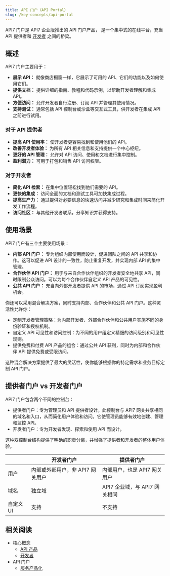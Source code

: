 ```yaml
---
title: API 门户（API Portal）
slug: /key-concepts/api-portal
---
```


API7 门户是 API7 企业版推出的 API 门户产品， 是一个集中式的在线平台，充当 API 提供者和 [开发者](./developers.md) 之间的桥梁。

## 概述

API7 门户主要用于：

* **展示 API：** 就像商店橱窗一样，它展示了可用的 API、它们的功能以及如何使用它们。
* **提供文档：** 提供详细的指南、教程和代码示例，以帮助开发者理解和集成 API。
* **方便访问：** 允许开发者自行注册、订阅 API 并管理其使用情况。
* **支持测试：** 通常包括 API 控制台或沙盒等交互式工具，供开发者在集成 API 之前进行试用。

### 对于 API 提供者

* **提高 API 使用率：** 使开发者更容易找到和使用他们的 API。
* **改善开发者体验：** 为所有 API 相关信息和支持提供一个中心枢纽。
* **更好的 API 管理：** 允许对 API 访问、使用和文档进行集中控制。
* **盈利潜力：** 可用于打包和销售 API 访问权限。

### 对于开发者

* **简化 API 检索：** 在集中位置轻松找到他们需要的 API。
* **更快的集成：** 访问全面的文档和测试工具可加快集成过程。
* **提高生产力：** 通过提供对必要信息的快速访问并减少研究和集成时间来简化开发工作流程。
* **访问社区：** 与其他开发者联系，分享知识并获得支持。

## 使用场景

API7 门户有三个主要使用场景：

* **内部 API 门户：** 专为组织内部使用而设计，促进团队之间的 API 共享和协作。这可以促进 API 设计的一致性，防止重复开发，并实现内部 API 的集中管理。
* **合作伙伴 API 门户：** 用于与来自合作伙伴组织的开发者安全地共享 API，同时限制公众访问。可以为每个合作伙伴自定义 API 产品的可见性。
* **公共 API 门户：** 充当向外部开发者提供 API 的市场，通过 API 订阅实现盈利机会。

你还可以采用混合解决方案，同时支持内部、合作伙伴和公共 API 门户。这种灵活性允许你：

* 定制开发者管理策略：为内部开发者、外部合作伙伴和公共用户实施不同的身份验证和授权机制。
* 自定义 API 可见性和访问控制：为不同的用户组定义精细的访问级别和可见性规则。
* 提供免费和付费 API 产品的组合：通过公共 API 获利，同时为内部和合作伙伴 API 提供免费或受限访问。

这种混合解决方案提供了最大的灵活性，使你能够根据你的特定需求和业务目标定制 API 门户。

## 提供者门户 vs 开发者门户

API7 门户包含两个不同的控制台：

* 提供者门户：专为管理员和 API 提供者设计。此控制台与 API7 网关共享相同的域名和入口，从而简化用户体验和访问。它使管理员能够有效地创建、管理和监控 API。
* 开发者门户：专为开发者发现、探索和使用 API 而设计。

这种双控制台结构提供了明确的职责分离，并增强了提供者和开发者的整体用户体验。

|             | 开发者门户            | 提供者门户                             |
| ------------| ----------------------| ------------------------------------- |
| 用户 | 内部或外部用户，非 API7 网关用户 | 内部用户，也是 API7 网关用户 |
| 域名 | 独立域 | API7 企业域，与 API7 网关相同 |
| 自定义 UI | 支持 | 不支持 |

## 相关阅读

* 核心概念 
  * [API 产品](./api-products.md)
  * [开发者](./developers.md)
* API 门户
  * [服务产品化](../api-portal/productize-services.md)
